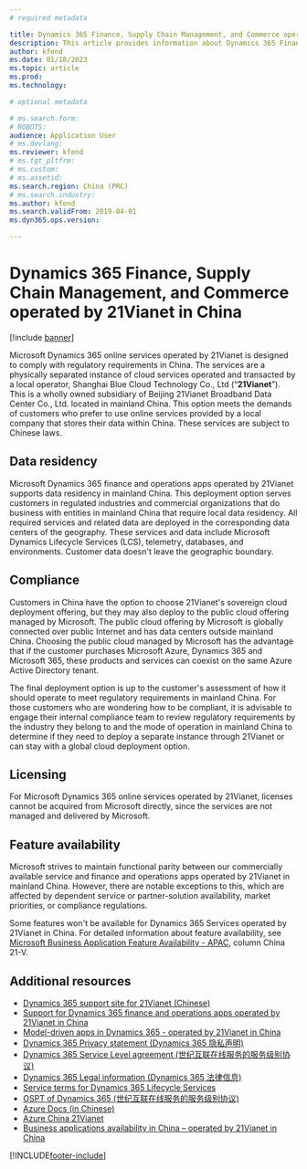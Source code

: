 ```yaml
---
# required metadata

title: Dynamics 365 Finance, Supply Chain Management, and Commerce operated by 21Vianet in China 
description: This article provides information about Dynamics 365 Finance, Supply Chain Management, and Commerce operated by 21Vianet in China.
author: kfend
ms.date: 01/18/2023
ms.topic: article
ms.prod: 
ms.technology: 

# optional metadata

# ms.search.form: 
# ROBOTS: 
audience: Application User
# ms.devlang: 
ms.reviewer: kfend
# ms.tgt_pltfrm: 
# ms.custom: 
# ms.assetid: 
ms.search.region: China (PRC)
# ms.search.industry: 
ms.author: kfend
ms.search.validFrom: 2019-04-01
ms.dyn365.ops.version:  

---
```


# Dynamics 365 Finance, Supply Chain Management, and Commerce operated by 21Vianet in China

[!include [banner](../includes/banner.md)]

Microsoft Dynamics 365 online services operated by 21Vianet is designed to comply with regulatory requirements in China. The services are a physically separated instance of cloud services operated and transacted by a local operator, Shanghai Blue Cloud Technology Co., Ltd (“**21Vianet**”). This is a wholly owned subsidiary of Beijing 21Vianet Broadband Data Center Co., Ltd. located in mainland China. This option meets the demands of customers who prefer to use online services provided by a local company that stores their data within China. These services are subject to Chinese laws.

## Data residency
Microsoft Dynamics 365 finance and operations apps operated by 21Vianet supports data residency in mainland China. This deployment option serves customers in regulated industries and commercial organizations that do business with entities in mainland China that require local data residency. All required services and related data are deployed in the corresponding data centers of the geography. These services and data include Microsoft Dynamics Lifecycle Services (LCS), telemetry, databases, and environments. Customer data doesn't leave the geographic boundary.

## Compliance
Customers in China have the option to choose 21Vianet's sovereign cloud deployment offering, but they may also deploy to the public cloud offering managed by Microsoft. The public cloud offering by Microsoft is globally connected over public Internet and has data centers outside mainland China. Choosing the public cloud managed by Microsoft has the advantage that if the customer purchases Microsoft Azure, Dynamics 365 and Microsoft 365, these products and services can coexist on the same Azure Active Directory tenant.

The final deployment option is up to the customer's assessment of how it should operate to meet regulatory requirements in mainland China. For those customers who are wondering how to be compliant, it is advisable to engage their internal compliance team to review regulatory requirements by the industry they belong to and the mode of operation in mainland China to determine if they need to deploy a separate instance through 21Vianet or can stay with a global cloud deployment option.

## Licensing
For Microsoft Dynamics 365 online services operated by 21Vianet, licenses cannot be acquired from Microsoft directly, since the services are not managed and delivered by Microsoft.

## Feature availability 
Microsoft strives to maintain functional parity between our commercially available service and finance and operations apps operated by 21Vianet in mainland China. However, there are notable exceptions to this, which are affected by dependent service or partner-solution availability, market priorities, or compliance regulations.

Some features won't be available for Dynamics 365 Services operated by 21Vianet in China. For detailed information about feature availability, see [Microsoft Business Application Feature Availability - APAC](https://aka.ms/bapfunctionalparityapac), column China 21-V. 

## Additional resources

- [Dynamics 365 support site for 21Vianet (Chinese)](https://www.21vbluecloud.com/Dynamics365/)
- [Support for Dynamics 365 finance and operations apps operated by 21Vianet in China](../lifecycle-services/21vianet-support.md)
- [Model-driven apps in Dynamics 365 - operated by 21Vianet in China](/dynamics365/customer-engagement/admin/datacenter/about-microsoft-cloud-china)
- [Dynamics 365 Privacy statement (Dynamics 365 隐私声明)](https://www.21vbluecloud.com/Dynamics365/d365-privacy/)
- [Dynamics 365 Service Level agreement (世纪互联在线服务的服务级别协议)](https://www.21vbluecloud.com/Dynamics365/d365-sla/)
- [Dynamics 365 Legal information (Dynamics 365 法律信息)](https://www.21vbluecloud.com/Dynamics365/dynamics365-legal/)
- [Service terms for Dynamics 365 Lifecycle Services](https://www.21vbluecloud.com/dynamics365/d365-lcs/)
- [OSPT of Dynamics 365 (世纪互联在线服务的服务级别协议)](https://www.21vbluecloud.com/ostpt/)
- [Azure Docs (in Chinese)](https://docs.azure.cn/zh-cn/)
- [Azure China 21Vianet](/azure/china/china-welcome)
- [Business applications availability in China – operated by 21Vianet in China](/power-platform/admin/business-applications-availability-china)


[!INCLUDE[footer-include](../../../includes/footer-banner.md)]

